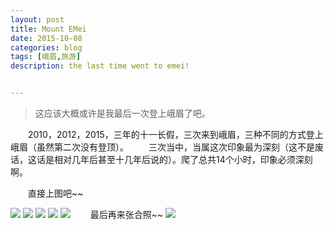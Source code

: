 ```yaml
---
layout: post
title: Mount EMei
date: 2015-10-08
categories: blog
tags: [峨眉,旅游]
description: the last time went to emei!


---
```

>这应该大概或许是我最后一次登上峨眉了吧。

&ensp;&ensp;&ensp;&ensp;2010，2012，2015，三年的十一长假，三次来到峨眉，三种不同的方式登上峨眉（虽然第二次没有登顶）。
&ensp;&ensp;&ensp;&ensp;三次当中，当属这次印象最为深刻（这不是废话，这话是相对几年后甚至十几年后说的）。爬了总共14个小时，印象必须深刻啊。
          
&ensp;&ensp;&ensp;&ensp;直接上图吧~~

![](http://i11.tietuku.com/b8a4344dd8450a8e.jpg)
![](http://i11.tietuku.com/65a1d8970a762a01.jpg)
![](http://i11.tietuku.com/6b57d0a747962c1f.jpg)
![](http://i11.tietuku.com/5f975e11138d2f41.jpg)
![](http://i11.tietuku.com/358e007ac0c45ccc.jpg)
&ensp;&ensp;&ensp;&ensp;最后再来张合照~~
![](http://i11.tietuku.com/ffd9c9e6b71e81c1.jpg)
